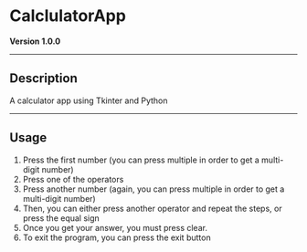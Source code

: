 # CalclulatorApp
**Version 1.0.0**

---

## Description
A calculator app using Tkinter and Python

---

## Usage 
1. Press the first number (you can press multiple in order to get a multi-digit number)
2. Press one of the operators
3. Press another number (again, you can press multiple in order to get a multi-digit number)
4. Then, you can either press another operator and repeat the steps, or press the equal sign
5. Once you get your answer, you must press clear.
6. To exit the program, you can press the exit button
